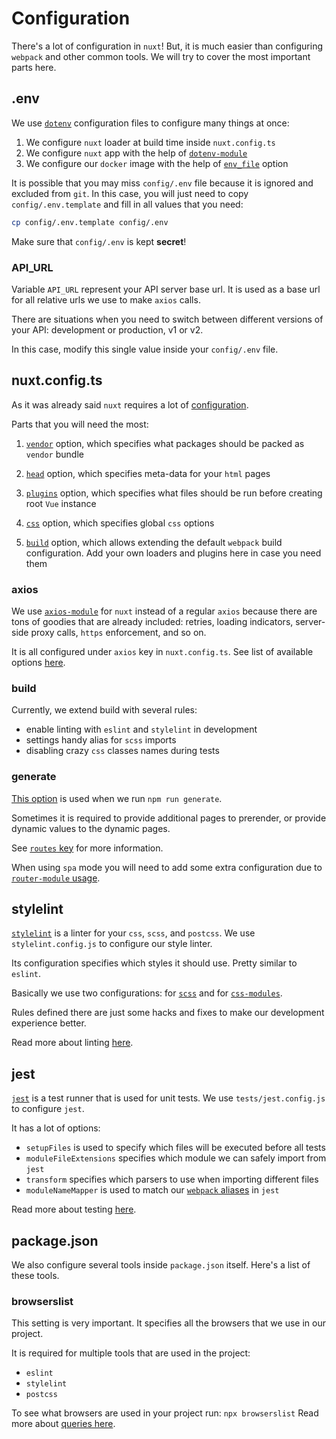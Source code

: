 # Configuration

There's a lot of configuration in `nuxt`!
But, it is much easier than configuring `webpack` and other common tools.
We will try to cover the most important parts here.

## .env

We use [`dotenv`](https://www.npmjs.com/package/dotenv)
configuration files to configure many things at once:

1. We configure `nuxt` loader at build time inside `nuxt.config.ts`
2. We configure `nuxt` app with the help of [`dotenv-module`](https://github.com/nuxt-community/dotenv-module)
3. We configure our `docker` image with the help of [`env_file`][env] option

It is possible that you may miss `config/.env` file because it is ignored
and excluded from `git`.
In this case, you will just need to copy `config/.env.template`
and fill in all values that you need:

```bash
cp config/.env.template config/.env
```

Make sure that `config/.env` is kept **secret**!

### API_URL

Variable `API_URL` represent your API server base url.
It is used as a base url for all relative urls we use to make `axios` calls.

There are situations when you need to switch between different versions of
your API: development or production, v1 or v2.

In this case, modify this single value inside your `config/.env` file.

## nuxt.config.ts

As it was already said `nuxt` requires a lot of [configuration](https://nuxtjs.org/guide/configuration).

Parts that you will need the most:

1. [`vendor`](https://nuxtjs.org/api/configuration-build#vendor) option,
   which specifies what packages should be packed as `vendor` bundle

2. [`head`](https://nuxtjs.org/api/configuration-head) option,
   which specifies meta-data for your `html` pages

3. [`plugins`](https://nuxtjs.org/api/configuration-plugins) option,
   which specifies what files should be run before creating root `Vue` instance

4. [`css`](https://nuxtjs.org/api/configuration-css/) option,
   which specifies global `css` options

5. [`build`](https://nuxtjs.org/api/configuration-build) option,
   which allows extending the default `webpack` build configuration.
   Add your own loaders and plugins here in case you need them

### axios

We use [`axios-module`](https://github.com/nuxt-community/axios-module)
for `nuxt` instead of a regular `axios` because
there are tons of goodies that are already included:
retries, loading indicators, server-side proxy calls,
`https` enforcement, and so on.

It is all configured under `axios` key in `nuxt.config.ts`.
See list of available options [here](https://axios.nuxtjs.org/options.html).

### build

Currently, we extend build with several rules:

- enable linting with `eslint` and `stylelint` in development
- settings handy alias for `scss` imports
- disabling crazy `css` classes names during tests

### generate

[This option](https://nuxtjs.org/api/configuration-generate) is used
when we run `npm run generate`.

Sometimes it is required to provide additional pages to prerender,
or provide dynamic values to the dynamic pages.

See [`routes` key](https://nuxtjs.org/api/configuration-generate#routes)
for more information.

When using `spa` mode you will need to add some
extra configuration due to [`router-module` usage](https://github.com/nuxt-community/router-module#setup).

## stylelint

[`stylelint`](https://github.com/stylelint/stylelint) is a linter
for your `css`, `scss`, and `postcss`.
We use `stylelint.config.js` to configure our style linter.

Its configuration specifies which styles it should use.
Pretty similar to `eslint`.

Basically we use two configurations: for [`scss`][scss]
and for [`css-modules`][css-modules].

Rules defined there are just some hacks and
fixes to make our development experience better.

Read more about linting [here](linting.md#stylelint).

## jest

[`jest`](https://facebook.github.io/jest/) is a test runner that
is used for unit tests.
We use `tests/jest.config.js` to configure `jest`.

It has a lot of options:

- `setupFiles` is used to specify which files will be executed before all tests
- `moduleFileExtensions` specifies which module we can safely import from `jest`
- `transform` specifies which parsers to use when importing different files
- `moduleNameMapper` is used to match our [`webpack` aliases](https://webpack.js.org/configuration/resolve/#resolve-alias) in `jest`

Read more about testing [here](testing.md).

## package.json

We also configure several tools inside `package.json` itself.
Here's a list of these tools.

### browserslist

This setting is very important.
It specifies all the browsers that we use in our project.

It is required for multiple tools that are used in the project:

- `eslint`
- `stylelint`
- `postcss`

To see what browsers are used in your project run: `npx browserslist`
Read more about [queries here](https://github.com/browserslist/browserslist).

[env]: https://docs.docker.com/compose/environment-variables/#the-env_file-configuration-option
[scss]: https://github.com/wemake-services/stylelint-config-strict-scss
[css-modules]: https://github.com/pascalduez/stylelint-config-css-modules
